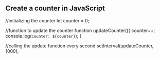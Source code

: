 ## Create a counter in JavaScript
//initializing the counter
let counter = 0;

//function to update the counter
function updateCounter(){
counter++;
console.log(`counter: ${counter}`);
}

//calling the update function every second
setInterval(updateCounter, 1000);
